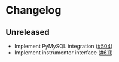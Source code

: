 # Changelog

## Unreleased

- Implement PyMySQL integration ([#504](https://github.com/open-telemetry/opentelemetry-python/pull/504))
- Implement instrumentor interface ([#611](https://github.com/open-telemetry/opentelemetry-python/pull/611))
